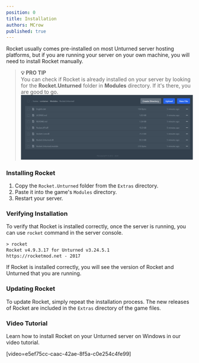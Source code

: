 ```yaml
---
position: 0
title: Installation
authors: MCrow
published: true
---
```


Rocket usually comes pre-installed on most Unturned server hosting platforms, but if you are running your server on your own machine, you will need to install Rocket manually.

> **💡 PRO TIP**  
> You can check if Rocket is already installed on your server by looking for the **Rocket.Unturned** folder in **Modules** directory. If it's there, you are good to go.
> ![rocket in modules](assets/rocket_in_modules.png "Rocket.Unturned folder in Modules")

### Installing Rocket
1. Copy the `Rocket.Unturned` folder from the `Extras` directory.
2. Paste it into the game's `Modules` directory.
3. Restart your server.

### Verifying Installation
To verify that Rocket is installed correctly, once the server is running, you can use `rocket` command in the server console. 

```
> rocket
Rocket v4.9.3.17 for Unturned v3.24.5.1
https://rocketmod.net - 2017
```

If Rocket is installed correctly, you will see the version of Rocket and Unturned that you are running.

### Updating Rocket
To update Rocket, simply repeat the installation process. The new releases of Rocket are included in the `Extras` directory of the game files.

### Video Tutorial
Learn how to install Rocket on your Unturned server on Windows in our video tutorial.

[video=e5ef75cc-caac-42ae-8f5a-c0e254c4fe99]


